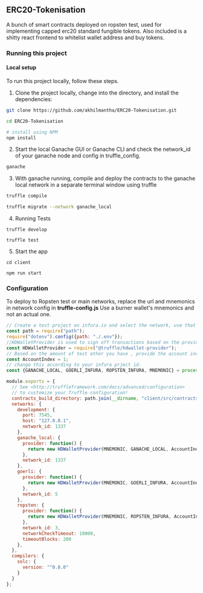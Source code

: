 ## ERC20-Tokenisation
A bunch of smart contracts deployed on ropsten test, used for implementing capped erc20 standard fungible tokens. Also included is a shitty react frontend to whitelist wallet address and buy tokens.

### Running this project

#### Local setup

To run this project locally, follow these steps.

1. Clone the project locally, change into the directory, and install the dependencies:

```sh
git clone https://github.com/akhilmantha/ERC20-Tokenisation.git

cd ERC20-Tokenisation 

# install using NPM 
npm install
```

2. Start the local Ganache GUI or Ganache CLI and check the network_id of your ganache node and config in truffle_config. 

```sh
ganache
```

3. With ganache running, compile and deploy the contracts to the ganache local network in a separate terminal window using truffle 

```sh
truffle compile

truffle migrate --network ganache_local
```

4. Running Tests

```
truffle develop

truffle test
```

5. Start the app 
```
cd client

npm run start 
```

### Configuration

To deploy to Ropsten test or main networks, replace the url and mnemonics in network config in __truffle-config.js__
Use a burner wallet's mnemonics and not an actual one. 

```javascript
// Create a test project on infura.io and select the network, use that url in the network config. 
const path = require("path");
require("dotenv").config({path: "./.env"});
//HDWalletProvider is used to sign off transactions based on the provided mnemonic
const HDWalletProvider = require("@truffle/hdwallet-provider");
// Based on the amount of test ether you have , provide the account index accordingly. 
const AccountIndex = 1;
// change this according to your infura prject id. 
const {GANACHE_LOCAL, GOERLI_INFURA, ROPSTEN_INFURA, MNEMONIC} = process.env;

module.exports = {
  // See <http://truffleframework.com/docs/advanced/configuration>
  // to customize your Truffle configuration!
  contracts_build_directory: path.join(__dirname, "client/src/contracts"),
  networks: {
    development: {
      port: 7545,
      host: "127.0.0.1",
      network_id: 1337
    },
    ganache_local: {
      provider: function() {
        return new HDWalletProvider(MNEMONIC, GANACHE_LOCAL, AccountIndex)
      },
      network_id: 1337
    },
    goerli: {
      provider: function() {
        return new HDWalletProvider(MNEMONIC, GOERLI_INFURA, AccountIndex)
      },
      network_id: 5
    },
    ropsten: {
      provider: function() {
        return new HDWalletProvider(MNEMONIC, ROPSTEN_INFURA, AccountIndex)
      },
      network_id: 3,
      networkCheckTimeout: 10000,
      timeoutBlocks: 200
    },
  },
  compilers: {
    solc: {
      version: "^0.8.0"
    }
  }
};
```
